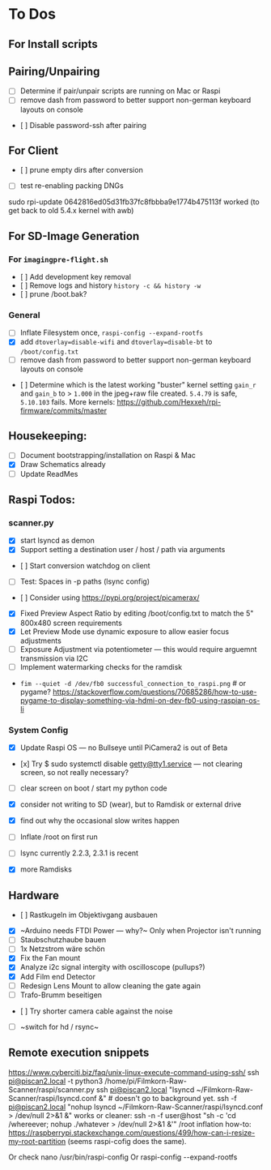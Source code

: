 # To Dos

## For Install scripts

## Pairing/Unpairing
- [ ] Determine if pair/unpair scripts are running on Mac or Raspi
- [ ] remove dash from password to better support non-german keyboard layouts on console
- [ ] Disable password-ssh after pairing

## For Client 
- [ ] prune empty dirs after conversion 
- [ ] test re-enabling packing DNGs

sudo rpi-update 0642816ed05d31fb37fc8fbbba9e1774b475113f worked (to get back to old 5.4.x kernel with awb)


## For SD-Image Generation 
### For `imagingpre-flight.sh`
- [ ] Add development key removal 
- [ ] Remove logs and history `history -c && history -w`
- [ ] prune /boot.bak?

### General
- [ ] Inflate Filesystem once, `raspi-config --expand-rootfs`
- [x] add `dtoverlay=disable-wifi` and `dtoverlay=disable-bt` to `/boot/config.txt`
- [ ] remove dash from password to better support non-german keyboard layouts on console
- [ ] Determine which is the latest working "buster" kernel setting `gain_r` and `gain_b` to > `1.000` in the jpeg+raw file created. `5.4.79` is safe, `5.10.103` fails. More kernels: https://github.com/Hexxeh/rpi-firmware/commits/master


## Housekeeping:
- [ ] Document bootstrapping/installation on Raspi & Mac
- [x] Draw Schematics already
- [ ] Update ReadMes

## Raspi Todos:
### scanner.py
- [x] start lsyncd as demon
- [x] Support setting a destination user / host / path via arguments
- [ ] Start conversion watchdog on client
- [ ] Test: Spaces in -p paths (lsync config)
- [ ] Consider using https://pypi.org/project/picamerax/
- [x] Fixed Preview Aspect Ratio by editing /boot/config.txt to match the 5" 800x480 screen requirements
- [x] Let Preview Mode use dynamic exposure to allow easier focus adjustments
- [ ] Exposure Adjustment via potentiometer — this would require arguemnt transmission via I2C
- [ ] Implement watermarking checks for the ramdisk
- `fim --quiet -d /dev/fb0 successful_connection_to_raspi.png` # or pygame? https://stackoverflow.com/questions/70685286/how-to-use-pygame-to-display-something-via-hdmi-on-dev-fb0-using-raspian-os-li

### System Config
- [x] Update Raspi OS — no Bullseye until PiCamera2 is out of Beta
- [x] Try $ sudo systemctl disable getty@tty1.service — not clearing screen, so not really necessary?
- [ ] clear screen on boot / start my python code
- [x] consider not writing to SD (wear), but to Ramdisk or external drive
- [x] find out why the occasional slow writes happen
- [ ] Inflate /root on first run
- [ ] lsync currently 2.2.3, 2.3.1 is recent
- [x] more Ramdisks

 
## Hardware
- [ ] Rastkugeln im Objektivgang ausbauen
- [x] ~Arduino needs FTDI Power — why?~ Only when Projector isn't running
- [ ] Staubschutzhaube bauen
- [ ] 1x Netzstrom wäre schön
- [x] Fix the Fan mount
- [x] Analyze i2c signal intergity with oscilloscope (pullups?)
- [x] Add Film end Detector
- [ ] Redesign Lens Mount to allow cleaning the gate again
- [ ] Trafo-Brumm beseitigen
- [ ] Try shorter camera cable against the noise
- [ ] ~switch for hd / rsync~

## Remote execution snippets
https://www.cyberciti.biz/faq/unix-linux-execute-command-using-ssh/
ssh pi@piscan2.local -t python3 /home/pi/Filmkorn-Raw-Scanner/raspi/scanner.py
ssh pi@piscan2.local "lsyncd ~/Filmkorn-Raw-Scanner/raspi/lsyncd.conf &" # doesn't go to background yet.
ssh -f pi@piscan2.local "nohup lsyncd ~/Filmkorn-Raw-Scanner/raspi/lsyncd.conf > /dev/null 2>&1 &" works
or cleaner: ssh -n -f user@host "sh -c 'cd /whereever; nohup ./whatever > /dev/null 2>&1 &'"
/root inflation how-to: https://raspberrypi.stackexchange.com/questions/499/how-can-i-resize-my-root-partition (seems raspi-cofig does the same). 

Or check nano /usr/bin/raspi-config
Or raspi-config --expand-rootfs